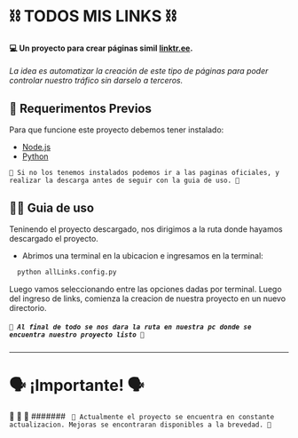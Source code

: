 # ⛓️ TODOS MIS LINKS ⛓️
#### 💻 Un proyecto para crear páginas simil [linktr.ee](https://linktr.ee/ "linktree").

_La idea es automatizar la creación de este tipo de páginas para poder controlar nuestro tráfico sin darselo a terceros._



## 🛑 Requerimentos Previos 

Para que funcione este proyecto debemos tener instalado:

- [Node.js](https://nodejs.org/)
- [Python](https://www.python.org/downloads/)

`🛑 Si no los tenemos instalados podemos ir a las paginas oficiales, y realizar la descarga antes de seguir con la guia de uso. 🛑`

## ✍🏻 Guia de uso 

Teninendo el proyecto descargado, nos dirigimos a la ruta donde hayamos descargado el proyecto.  

- Abrimos una terminal en la ubicacion e ingresamos en la terminal: 

```bash
  python allLinks.config.py
```

Luego vamos seleccionando entre las opciones dadas por terminal. Luego del ingreso de links, comienza la creacion de nuestra proyecto en un nuevo directorio.

##### `🚀 Al final de todo se nos dara la ruta en nuestra pc donde se encuentra nuestro proyecto listo 🚀`

<hr>

#  🗣 ¡Importante! 🗣
📜 📜 📜
####### ` 🛑 Actualmente el proyecto se encuentra en constante actualizacion. Mejoras se encontraran disponibles a la brevedad. 🛑`

